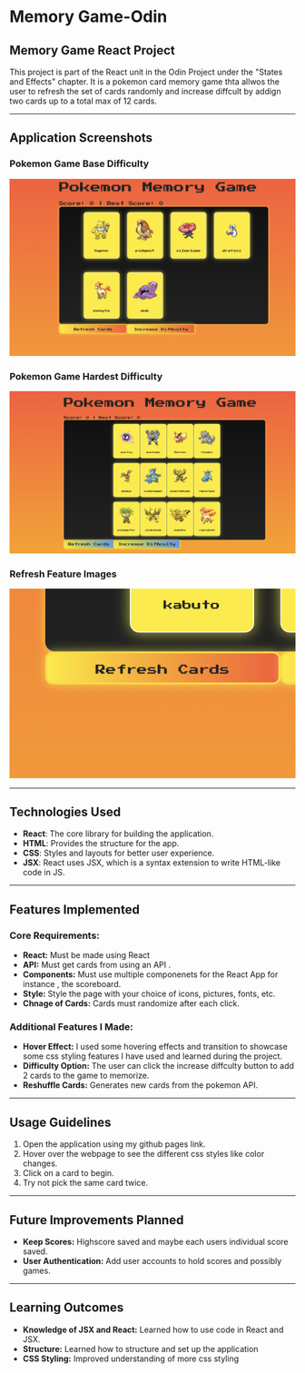 # **Memory Game-Odin**

## **Memory Game React Project**
This project is part of the React unit in the Odin Project under the "States and Effects" chapter. It is a pokemon card memory game thta allwos the user to refresh the set of cards randomly and increase diffcult by addign two cards up to a total max of 12 cards.

---

## **Application Screenshots**

### **Pokemon Game Base Difficulty**  
![Pokemon Screenshot](images/pokemon.png)  

### **Pokemon Game Hardest Difficulty**  
![Difficulty Screenshot](images/difficulty.png)  

### **Refresh Feature Images**  
![Refresh Screenshot](images/refresh.png)  

---

## **Technologies Used**
- **React**: The core library for building the application.
- **HTML**: Provides the structure for the app.
- **CSS**: Styles and layouts for better user experience.
- **JSX**: React uses JSX, which is a syntax extension to write HTML-like code in JS.

---

## **Features Implemented**

### **Core Requirements:**
- **React:** Must be made using React
- **API:** Must get cards from using an API .
- **Components:** Must use multiple componenets for the React App for instance , the scoreboard.
- **Style:** Style the page with your choice of icons, pictures, fonts, etc.
- **Chnage of Cards:** Cards must randomize after each click.

### **Additional Features I Made:**
- **Hover Effect:** I used some hovering effects and transition to showcase some css styling features I have used and learned during the project.
- **Difficulty Option:** The user can click the increase diffculty button to add 2 cards to the game to memorize.
- **Reshuffle Cards:** Generates new cards from the pokemon API.
   

---

## **Usage Guidelines**
1. Open the application using my github pages link.
2. Hover over the webpage to see the different css styles like color changes.
3. Click on a card to begin.
4. Try not pick the same card twice.

---

## **Future Improvements Planned**
- **Keep Scores:** Highscore saved and maybe each users individual score saved.
- **User Authentication:** Add user accounts to hold scores and possibly games.

---

## **Learning Outcomes**
- **Knowledge of JSX and React:** Learned how to use code in React and JSX.
- **Structure:** Learned how to structure and set up the application
- **CSS Styling:** Improved understanding of more css styling